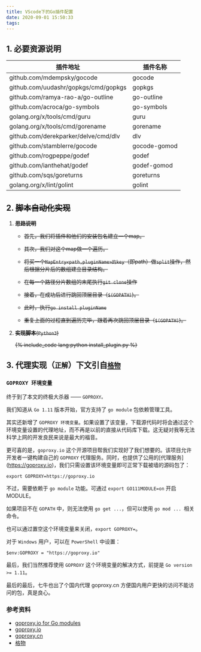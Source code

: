 ```yaml
---
title: VScode下的Go插件配置
date: 2020-09-01 15:50:33
tags:
---
```

## 1. 必要资源说明

|插件地址|插件名称|
|---|---|
|github.com/mdempsky/gocode     |     gocode|
|github.com/uudashr/gopkgs/cmd/gopkgs    |gopkgs|
|github.com/ramya-rao-a/go-outline      |go-outline|
|github.com/acroca/go-symbols          |go-symbols|
|golang.org/x/tools/cmd/guru          |guru|
|golang.org/x/tools/cmd/gorename      |gorename|
|github.com/derekparker/delve/cmd/dlv |      dlv|
|github.com/stamblerre/gocode  |        gocode-gomod|
|github.com/rogpeppe/godef    |    godef|
|github.com/ianthehat/godef  |        godef-gomod|
|github.com/sqs/goreturns   |goreturns|
|golang.org/x/lint/golint   |       golint|

## 2. ~~脚本自动化实现~~

1. ~~__思路说明__~~

    - ~~首先，我们将插件和他们的安装包名建立一个map。~~

    - ~~其次，我们对这个map做一个遍历。~~

    - ~~将买一个`MapEntry<path,pluginName>的key`（即path）做`split`操作，然后根据分片后的数组建立目录结构。~~

    - ~~在每一个路径分片数组的末尾执行`git clone`操作~~

    - ~~接着，在成功后进行跳回顶层目录（`$(GOPATH)`)。~~

    - ~~此时，执行`go install pluginName`~~

    - ~~重复上面的过程直到遍历完毕，跟着再次跳回顶层目录（`$(GOPATH)`)。~~

2. ~~__实现脚本__(`Python3`)~~
    
    ~~{% include_code lang:python install_plugin.py %}~~

## 3. 代理实现（`正解`）下文引自[`格物`](https://shockerli.net/post/go-get-golang-org-x-solution/#goproxy-%E7%8E%AF%E5%A2%83%E5%8F%98%E9%87%8F)

### __`GOPROXY 环境变量`__

终于到了本文的终极大杀器 —— `GOPROXY。`

我们知道从 `Go 1.11` 版本开始，官方支持了 `go module` 包依赖管理工具。

其实还新增了 `GOPROXY 环境变量`。如果设置了该变量，下载源代码时将会通过这个环境变量设置的代理地址，而不再是以前的直接从代码库下载。这无疑对我等无法科学上网的开发良民来说是最大的福音。

更可喜的是，`goproxy.io` 这个开源项目帮我们实现好了我们想要的。该项目允许开发者一键构建自己的 `GOPROXY` 代理服务。同时，也提供了公用的[代理服务] (https://goproxy.io)，我们只需设置该环境变量即可正常下载被墙的源码包了：

`export GOPROXY=https://goproxy.io`

不过，需要依赖于 `go module` 功能。可通过 `export GO111MODULE=on` 开启 MODULE。

如果项目不在 `GOPATH` 中，则无法使用 `go get ...`，但可以使用 `go mod ... `相关命令。

也可以通过置空这个环境变量来关闭，`export GOPROXY=`。

对于 `Windows` 用户，可以在 `PowerShell` 中设置：

`$env:GOPROXY = "https://goproxy.io"`

最后，我们当然推荐使用 `GOPROXY` 这个环境变量的解决方式，前提是 `Go version >= 1.11`。

最后的最后，七牛也出了个国内代理 goproxy.cn 方便国内用户更快的访问不能访问的包，真是良心。

### 参考资料
+ [goproxy.io for Go modules](https://mp.weixin.qq.com/s/COethtOaiygsYev-kkCc4A)
+ [goproxy.io](https://goproxy.io/)
+ [goproxy.cn](https://goproxy.cn)
+ [格物](https://shockerli.net/post/go-get-golang-org-x-solution/#goproxy-%E7%8E%AF%E5%A2%83%E5%8F%98%E9%87%8F)
